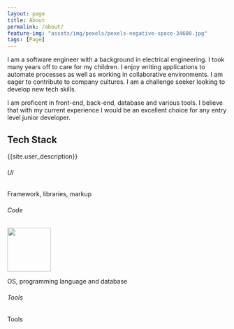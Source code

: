 ```yaml
---
layout: page
title: About
permalink: /about/
feature-img: "assets/img/pexels/pexels-negative-space-34600.jpg"
tags: [Page]
---
```


I am a software engineer with a background in electrical engineering. I took many years off to care for my children. I enjoy writing applications to automate processes as well as working in collaborative environments. I am eager to contribute to company cultures. I am a challenge seeker looking to develop new tech skills.

I am proficent in front-end, back-end, database and various tools. I believe  that with my current experience I would be an excellent choice for any entry level junior developer.

<section id="about">
<div class="user-details">
  <h1> Tech Stack </h1>
  <p> {{site.user_description}} </p>
</div>
  <div class="user">
    <div class="tech">
      <h6>UI</h6>
      <i class="devicon-html5-plain-wordmark"></i>
      <i class="devicon-bootstrap-plain-wordmark colored"></i>
      <i class="devicon-sass-original colored"></i>
      <i class="devicon-css3-plain-wordmark"></i>
      <i class="devicon-markdown-original colored"></i>
      <i class="devicon-react-original-wordmark colored"></i>
      <p>Framework, libraries, markup</p>
    </div>
    <div class="tech">
      <h6>Code</h6>
      <!-- <img src="/particle-branch/assets/img/centos-original.svg" width="100" height="100"/>  -->
      <img src="/particle-branch/assets/img/linux-original.svg" width="100" height="100"/> 
      <i class="devicon-javascript-plain colored"></i>
      <i class="devicon-python-plain-wordmark"></i>
      <i class="devicon-java-plain-wordmark colored"></i>
      <i class="devicon-c-plain colored"></i>
      <i class="devicon-postgresql-plain-wordmark colored"></i>
      <i class="devicon-flask-original-wordmark colored"></i>
      <i class="devicon-sqlalchemy-plain colored"></i>
      <p>OS, programming language and database</p>
    </div>
    <div class="tech">
      <h6>Tools</h6>
      <i class="devicon-git-plain colored"></i>
      <i class="devicon-github-original-wordmark colored"></i>
      <i class="devicon-gulp-plain colored"></i>
      <i class="devicon-vscode-plain colored"></i>
      <i class="devicon-vim-plain"></i>
      <p>Tools</p>
    </div>
</div>
</section>